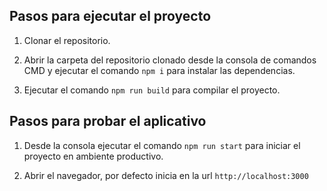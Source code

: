 ## Pasos para ejecutar el proyecto

1. Clonar el repositorio.

2. Abrir la carpeta del repositorio clonado desde la consola de comandos CMD y ejecutar el comando `npm i` para instalar las dependencias.

3. Ejecutar el comando `npm run build` para compilar el proyecto.

## Pasos para probar el aplicativo

1. Desde la consola ejecutar el comando `npm run start` para iniciar el proyecto en ambiente productivo.

2. Abrir el navegador, por defecto inicia en la url `http://localhost:3000`
